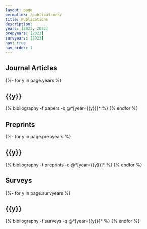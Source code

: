 ```yaml
---
layout: page
permalink: /publications/
title: Publications
description: 
years: [2023, 2022]
prepyears: [2023]
survyears: [2023]
nav: true
nav_order: 1
---
```

<!-- _pages/publications.md -->
<div class="publications">
  
<h2>Journal Articles</h2>
{%- for y in page.years %}
  <h2 class="year">{{y}}</h2>
  {% bibliography -f papers -q @*[year={{y}}]* %}
{% endfor %}



<h2>Preprints</h2>
{%- for y in page.prepyears %}
  <h2 class="year">{{y}}</h2>
  {% bibliography -f preprints -q @*[year={{y}}]* %}
{% endfor %}



<h2>Surveys</h2>
{%- for y in page.survyears %}
  <h2 class="year">{{y}}</h2>
  {% bibliography -f surveys -q @*[year={{y}}]* %}
{% endfor %}

</div>
